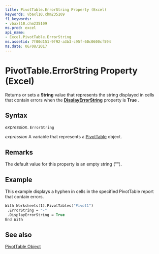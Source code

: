 ```yaml
---
title: PivotTable.ErrorString Property (Excel)
keywords: vbaxl10.chm235109
f1_keywords:
- vbaxl10.chm235109
ms.prod: excel
api_name:
- Excel.PivotTable.ErrorString
ms.assetid: 7f00d151-9f92-a3b3-c95f-60c0600cf594
ms.date: 06/08/2017
---
```



# PivotTable.ErrorString Property (Excel)

Returns or sets a  **String** value that represents the string displayed in cells that contain errors when the **[DisplayErrorString](Excel.PivotTable.DisplayErrorString.md)** property is **True** .


## Syntax

 _expression_. `ErrorString`

 _expression_ A variable that represents a [PivotTable](Excel.PivotTable.md) object.


## Remarks

The default value for this property is an empty string ("").


## Example

This example displays a hyphen in cells in the specified PivotTable report that contain errors.


```vb
With Worksheets(1).PivotTables("Pivot1") 
 .ErrorString = "-" 
 .DisplayErrorString = True 
End With
```


## See also


[PivotTable Object](Excel.PivotTable.md)

